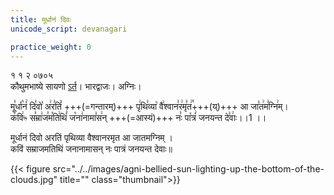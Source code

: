 ```yaml
---
title: मूर्धानं दिवः
unicode_script: devanagari

practice_weight: 0
---
```



१ १ २ ०७०५  
कौथुमभाष्ये सायणो [ऽर्त](https://archive.org/details/SamaVedaSanhitaWithSayanabhashyaVolume1SatyavrataSamasrami1874bis_201804/page/n244)। भारद्वाजः। अग्निः।

मू꣣र्धा꣡नं꣢ दि꣣वो꣡ अ꣢र꣣तिं꣡ +++(=गन्तारम्)+++ पृ꣢थि꣣व्या꣡ वै꣢श्वान꣣र꣢मृ꣣त꣢꣯+++(य्)+++ आ जा꣣त꣢म꣣ग्नि꣢म्।  
क꣣वि꣢ᳱ स꣣म्रा꣢ज꣣म꣡ति꣢थिं꣣ ज꣡ना꣢नामा꣣स꣢न् +++(=आस्यं)+++ नः꣣ पा꣡त्रं꣢ जनयन्त दे꣣वाः꣢।।1 ।।

मूर्धानं दिवो अरतिं पृथिव्या वैश्वानरमृत आ जातमग्निम्  ।   
कविं सम्राजमतिथिं जनानामासन् नः पात्रं जनयन्त देवाः॥

{{< figure src="../../images/agni-bellied-sun-lighting-up-the-bottom-of-the-clouds.jpg" title="" class="thumbnail">}}

